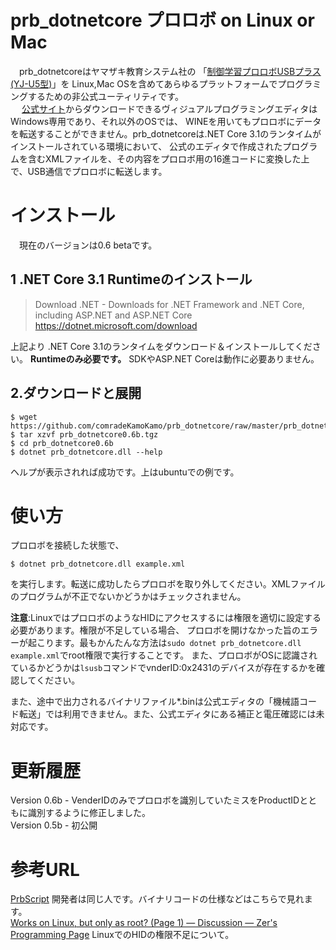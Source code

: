 # prb_dotnetcore プロロボ on Linux or Mac
　prb_dotnetcoreはヤマザキ教育システム社の
 「[制御学習プロロボUSBプラス(YJ-U5型)](http://www.yamazaki-kk.com/technique/detail.php?id=58&t=1&c=5)」を
 Linux,Mac OSを含めてあらゆるプラットフォームでプログラミングするための非公式ユーティリティです。  
　 [公式サイト](http://www.yamazaki-kk.com/t_materials/)からダウンロードできるヴィジュアルプログラミングエディタはWindows専用であり、それ以外のOSでは、
 WINEを用いてもプロロボにデータを転送することができません。prb_dotnetcoreは.NET Core 3.1のランタイムがインストールされている環境において、
 公式のエディタで作成されたプログラムを含むXMLファイルを、その内容をプロロボ用の16進コードに変換した上で、USB通信でプロロボに転送します。

# インストール
　現在のバージョンは0.6 betaです。
## 1 .NET Core 3.1 Runtimeのインストール
>Download .NET - Downloads for .NET Framework and .NET Core, including ASP.NET and ASP.NET Core
>https://dotnet.microsoft.com/download  

上記より .NET Core 3.1のランタイムをダウンロード＆インストールしてください。
**Runtimeのみ必要です。** SDKやASP.NET Coreは動作に必要ありません。

## 2.ダウンロードと展開
 ~~~
 $ wget https://github.com/comradeKamoKamo/prb_dotnetcore/raw/master/prb_dotnetcore0.6b.tgz
 $ tar xzvf prb_dotnetcore0.6b.tgz
 $ cd prb_dotnetcore0.6b
 $ dotnet prb_dotnetcore.dll --help
 ~~~
ヘルプが表示されれば成功です。上はubuntuでの例です。

# 使い方
プロロボを接続した状態で、
~~~
$ dotnet prb_dotnetcore.dll example.xml
~~~
を実行します。転送に成功したらプロロボを取り外してください。XMLファイルのプログラムが不正でないかどうかはチェックされません。   

**注意**:LinuxではプロロボのようなHIDにアクセスするには権限を適切に設定する必要があります。権限が不足している場合、
プロロボを開けなかった旨のエラーが起こります。最もかんたんな方法は```sudo dotnet prb_dotnetcore.dll example.xml```でroot権限で実行することです。
また、プロロボがOSに認識されているかどうかは```lsusb```コマンドでvnderID:0x2431のデバイスが存在するかを確認してください。  

また、途中で出力されるバイナリファイル*.binは公式エディタの「機械語コード転送」では利用できません。また、公式エディタにある補正と電圧確認には未対応です。

# 更新履歴
Version 0.6b - VenderIDのみでプロロボを識別していたミスをProductIDとともに識別するように修正しました。  
Version 0.5b - 初公開
# 参考URL
[PrbScript](https://ttnohp.web.fc2.com/prb/) 開発者は同じ人です。バイナリコードの仕様などはこちらで見れます。  
[Works on Linux, but only as root? (Page 1) — Discussion — Zer's Programming Page](https://forum.zer7.com/topic/10068/) LinuxでのHIDの権限不足について。
